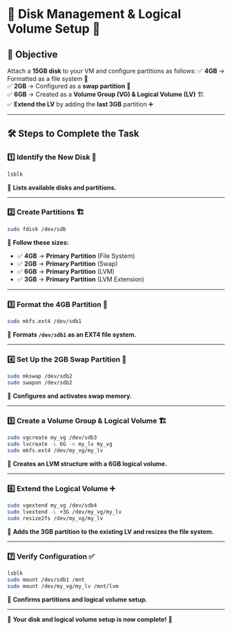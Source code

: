 # 💾 Disk Management & Logical Volume Setup 🚀

## 🎯 Objective
Attach a **15GB disk** to your VM and configure partitions as follows:
✅ **4GB** → Formatted as a file system 📂  
✅ **2GB** → Configured as a **swap partition** 🔄  
✅ **6GB** → Created as a **Volume Group (VG) & Logical Volume (LV)** 🏗️  
✅ **Extend the LV** by adding the **last 3GB** partition ➕  

---

## 🛠 Steps to Complete the Task

### 1️⃣ Identify the New Disk 🧐
```bash
lsblk
```
📌 **Lists available disks and partitions.**

---

### 2️⃣ Create Partitions 🏗️
```bash
sudo fdisk /dev/sdb
```
📌 **Follow these sizes:**
- ✅ **4GB** → **Primary Partition** (File System)
- ✅ **2GB** → **Primary Partition** (Swap)
- ✅ **6GB** → **Primary Partition** (LVM)
- ✅ **3GB** → **Primary Partition** (LVM Extension)

---

### 3️⃣ Format the 4GB Partition 📂
```bash
sudo mkfs.ext4 /dev/sdb1
```
📌 **Formats `/dev/sdb1` as an EXT4 file system.**

---

### 4️⃣ Set Up the 2GB Swap Partition 🔄
```bash
sudo mkswap /dev/sdb2
sudo swapon /dev/sdb2
```
📌 **Configures and activates swap memory.**

---

### 5️⃣ Create a Volume Group & Logical Volume 🏗️
```bash
sudo vgcreate my_vg /dev/sdb3
sudo lvcreate -L 6G -n my_lv my_vg
sudo mkfs.ext4 /dev/my_vg/my_lv
```
📌 **Creates an LVM structure with a 6GB logical volume.**

---

### 6️⃣ Extend the Logical Volume ➕
```bash
sudo vgextend my_vg /dev/sdb4
sudo lvextend -L +3G /dev/my_vg/my_lv
sudo resize2fs /dev/my_vg/my_lv
```
📌 **Adds the 3GB partition to the existing LV and resizes the file system.**

---

### 7️⃣ Verify Configuration ✅
```bash
lsblk
sudo mount /dev/sdb1 /mnt
sudo mount /dev/my_vg/my_lv /mnt/lvm
```
📌 **Confirms partitions and logical volume setup.**

---

🎉 **Your disk and logical volume setup is now complete!** 🚀

